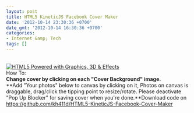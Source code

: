 ```yaml
---
layout: post
title: HTML5 KineticJS Facebook Cover Maker
date: '2012-10-14 23:30:36 +0700'
date_gmt: '2012-10-14 16:30:36 +0700'
categories:
- Internet &amp; Tech
tags: []
---
```

 [  
![HTML5 Powered with Graphics, 3D & Effects](http://www.w3.org/html/logo/badge/html5-badge-h-graphics.png "HTML5 Powered with Graphics, 3D & Effects")  
](http://www.w3.org/html/logo/) How To:  
**Change cover by clicking on each "Cover Background" image.**  
**Add "Your photos" below to canvas by clicking on it, Photos on canvas is draggable, drag/click the tipping point to resize/rotate. Please deactivate "Pop Up Blocker" for saving cover when you're done.**Download code on [https://github.com/kh411d/HTML5-KineticJS-Facebook-Cover-Maker  
](https://github.com/kh411d/HTML5-KineticJS-Facebook-Cover-Maker)